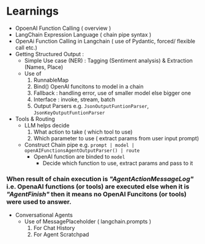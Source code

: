 # Learnings

- OpoenAI Function Calling ( overview )
- LangChain Expression Language ( chain pipe syntax )
- OpenAi Function Calling in Langchain ( use of Pydantic, forced/ flexible call etc.)
- Getting Structured Output : 
    - Simple Use case (NER) : Tagging (Sentiment analysis) & Extraction (Names, Place)
    - Use of    
        1.  RunnableMap
        2.  Bind() OpenAI funcitons to model in a chain
        3.  Fallback : handling error, use of smaller model else bigger one
        4.  Interface : invoke, stream, batch
        5.  Output Parsers e.g. ```JsonOutputFuntionParser```, ```JsonKeyOutputFuntionParser```
- Tools & Routing 
    - LLM helps decide 
        1. What action to take ( which tool to use)
        2. Which parameter to use ( extract params from user input prompt)
    - Construct Chain pipe e.g. 
    ```prompt | model | openAIFunctionsAgentOutputParser() | route```
        * OpenAI function are binded to ```model``` 
            - Decide which function to use, extract params and pass to it

### When result of chain execution is *"AgentActionMessageLog"* i.e. OpenaAI functions (or tools) are executed else when it is *"AgentFinish"* then it means no OpenAI Funcitons (or tools) were used to answer.

- Conversational Agents
    - Use of MessagePlaceholder ( langchain.prompts )
        1. For Chat History
        2. For Agent Scratchpad